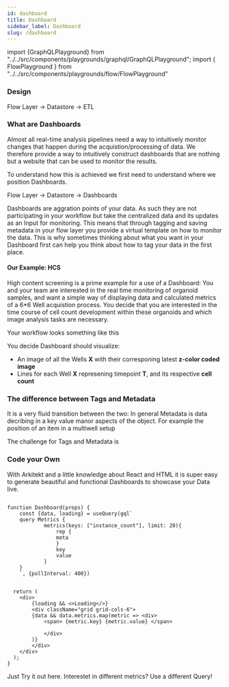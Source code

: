 ```yaml
---
id: dashboard    
title: Dashboard
sidebar_label: Dashboard
slug: /dashboard
---
```


import {GraphQLPlayground} from "../../src/components/playgrounds/graphql/GraphQLPlayground";
import { FlowPlayground } from "../../src/components/playgrounds/flow/FlowPlayground"

### Design 

Flow Layer -> Datastore -> ETL


### What are Dashboards

Almost all real-time analysis pipelines need a way to intuitively monitor changes that happen during the
acquistion/processing of data. We therefore provide a way to intuitively construct dashboards that are
nothing but a website that can be used to monitor the results.

To understand how this is achieved we first need to understand where we position Dashboards.


Flow Layer -> Datastore -> Dashboards


Dashboards are aggration points of your data. As such they are not participating in your workflow but take
the centralized data and its updates as an Input for monitoring. This means that through tagging and saving
metadata in your flow layer you provide a virtual template on how to monitor the data. This is why sometimes
thinking about what you want in your Dashboard first can help you think about how to tag your data in the first place.

#### Our Example: HCS

High content screening is a prime example for a use of a Dashboard:
You and your team are interested in the real time monitoring of organoid samples, and want a simple way of displaying
data and calculated metrics of a 6*6 Well acquistion process. You decide that you are interested in the time course of
cell count development within these organoids and which image analysis tasks are necessary.


Your workflow looks something like this

<FlowPlayground graphurl="/static/graphs/complex.json" height={600}/>


You decide Dashboard should visualize:

- An image of all the Wells **X** with their corresponing latest **z-color coded image**
- Lines for each Well **X** represening timepoint **T**, and its respective **cell count**


### The difference between Tags and Metadata

It is a very fluid transition between the two: In general Metadata is data decribing in a key
value manor aspects of the object. For example the position of an item in a multiwell setup


The challenge for Tags and Metadata is 

### Code your Own

With Arkitekt and a little knowledge about React and HTML it is super easy to generate beautiful and functional Dashboards to
showcase your Data live.


```tsx live

function Dashboard(props) {
    const {data, loading} = useQuery(gql`
    query Metrics {
            metrics(keys: ["instance_count"], limit: 20){
                rep {
                meta
                }
                key
                value
            }
    }
    `, {pollInterval: 400})


  return (
    <div>
        {loading && <>Loading</>}
        <div className="grid grid-cols-6">
        {data && data.metrics.map(metric => <div>
            <span> {metric.key} {metric.value} </span>

            </div>
        )}
        </div>
    </div>
  );
}
```

Just Try it out here. Interestet in different metrics? Use a different Query!

<GraphQLPlayground/>